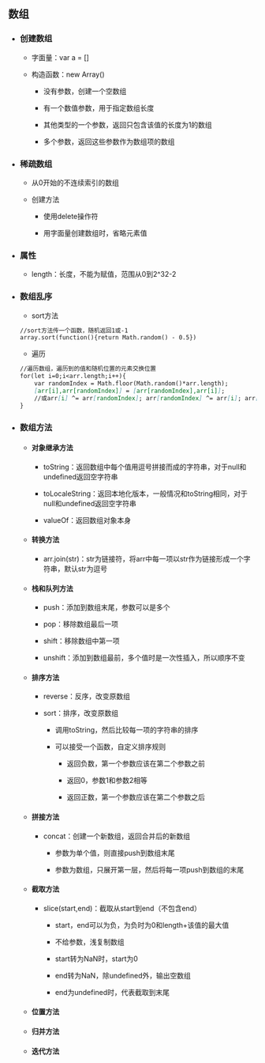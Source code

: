 ## 数组

* ### 创建数组

  * 字面量：var a = \[\]

  * 构造函数：new Array\(\)

    * 没有参数，创建一个空数组

    * 有一个数值参数，用于指定数组长度

    * 其他类型的一个参数，返回只包含该值的长度为1的数组

    * 多个参数，返回这些参数作为数组项的数组
* ### 稀疏数组

  * 从0开始的不连续索引的数组

  * 创建方法

    * 使用delete操作符

    * 用字面量创建数组时，省略元素值
* ### 属性

  * length：长度，不能为赋值，范围从0到2^32-2
* ### 数组乱序

  * sort方法

  ```markdown
  //sort方法传一个函数，随机返回1或-1
  array.sort(function(){return Math.random() - 0.5})
  ```

  * 遍历

  ```markdown
  //遍历数组，遍历到的值和随机位置的元素交换位置
  for(let i=0;i<arr.length;i++){
      var randomIndex = Math.floor(Math.random()*arr.length);
      [arr[i],arr[randomIndex]] = [arr[randomIndex],arr[i]];
      //或arr[i] ^= arr[randomIndex]; arr[randomIndex] ^= arr[i]; arr[i] ^= arr[randomIndex]
  }
  ```
* ### 数组方法

  * #### 对象继承方法

    * toString：返回数组中每个值用逗号拼接而成的字符串，对于null和undefined返回空字符串

    * toLocaleString：返回本地化版本，一般情况和toString相同，对于null和undefined返回空字符串

    * valueOf：返回数组对象本身
  * #### 转换方法

    * arr.join\(str\)：str为链接符，将arr中每一项以str作为链接形成一个字符串，默认str为逗号
  * #### 栈和队列方法

    * push：添加到数组末尾，参数可以是多个

    * pop：移除数组最后一项

    * shift：移除数组中第一项

    * unshift：添加到数组最前，多个值时是一次性插入，所以顺序不变
  * #### 排序方法

    * reverse：反序，改变原数组

    * sort：排序，改变原数组

      * 调用toString，然后比较每一项的字符串的排序

      * 可以接受一个函数，自定义排序规则

        * 返回负数，第一个参数应该在第二个参数之前

        * 返回0，参数1和参数2相等

        * 返回正数，第一个参数应该在第二个参数之后
  * #### 拼接方法

    * concat：创建一个新数组，返回合并后的新数组

      * 参数为单个值，则直接push到数组末尾

      * 参数为数组，只展开第一层，然后将每一项push到数组的末尾
  * #### 截取方法

    * slice\(start,end\)：截取从start到end（不包含end）

      * start，end可以为负，为负时为0和length+该值的最大值

      * 不给参数，浅复制数组

      * start转为NaN时，start为0

      * end转为NaN，除undefined外，输出空数组

      * end为undefined时，代表截取到末尾
  * #### 位置方法
  * #### 归并方法
  * #### 迭代方法



